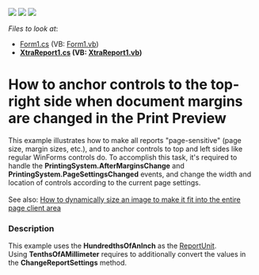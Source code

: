 <!-- default badges list -->
![](https://img.shields.io/endpoint?url=https://codecentral.devexpress.com/api/v1/VersionRange/128598414/13.1.4%2B)
[![](https://img.shields.io/badge/Open_in_DevExpress_Support_Center-FF7200?style=flat-square&logo=DevExpress&logoColor=white)](https://supportcenter.devexpress.com/ticket/details/E632)
[![](https://img.shields.io/badge/📖_How_to_use_DevExpress_Examples-e9f6fc?style=flat-square)](https://docs.devexpress.com/GeneralInformation/403183)
<!-- default badges end -->
<!-- default file list -->
*Files to look at*:

* [Form1.cs](./CS/Form1.cs) (VB: [Form1.vb](./VB/Form1.vb))
* **[XtraReport1.cs](./CS/XtraReport1.cs) (VB: [XtraReport1.vb](./VB/XtraReport1.vb))**
<!-- default file list end -->
# How to anchor controls to the top-right side when document margins are changed in the Print Preview


<p>This example illustrates how to make all reports "page-sensitive" (page size, margin sizes, etc.), and to anchor controls to top and left sides like regular WinForms controls do. To accomplish this task, it's required to handle the <strong>PrintingSystem.AfterMarginsChange</strong> and <strong>PrintingSystem.PageSettingsChanged</strong> events, and change the width and location of controls according to the current page settings.<br /><br />See also: <a href="https://www.devexpress.com/Support/Center/p/T272219">How to dynamically size an image to make it fit into the entire page client area</a></p>


<h3>Description</h3>

<p>This example uses the <strong>HundredthsOfAnInch</strong> as the <a href="https://documentation.devexpress.com/#XtraReports/DevExpressXtraReportsUIXtraReport_ReportUnittopic">ReportUnit</a>. Using&nbsp;<strong>TenthsOfAMillimeter</strong> requires to additionally convert the values in the <strong>ChangeReportSettings</strong> method.</p>

<br/>


